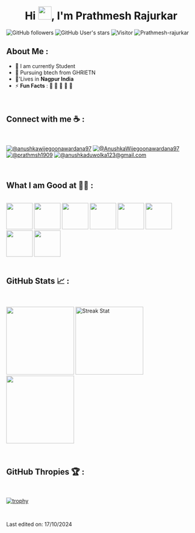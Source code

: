 <div align="center" width="50">
<!--     <img alt="wijegoonawardana.com" src="./assets/oh hi there.png" width="300"/> -->
</div>
<h1 align="center">Hi <img src="https://media.giphy.com/media/hvRJCLFzcasrR4ia7z/giphy.gif" width="35">, I'm Prathmesh Rajurkar</h1>

![GitHub followers](https://img.shields.io/github/followers/Prathmesh-rajurkar?style=social) ![GitHub User's stars](https://img.shields.io/github/stars/Prathmesh-rajurkar?style=social) ![Visitor](https://visitor-badge.laobi.icu/badge?page_id=Prathmesh-rajurkar.repoName) <img src="https://komarev.com/ghpvc/?username=Prathmesh-rajurkar" alt="Prathmesh-rajurkar" />

## About Me :

- 🏢 I am currently Student
- 🏢 Pursuing btech from GHRIETN
- 🏡'Lives in **Nagpur India**
- ⚡ **Fun Facts** : 🍕 🏉 🏏 🎥 🚞

<br>

## Connect with me ☕ :

<br>

[![@anushkawijegoonawardana97](https://img.icons8.com/fluency/48/000000/instagram-new.png "Prathmesh-rajurkar")](https://www.instagram.com/prathmsh.ai) [![@AnushkaWijegoonawardana97](https://img.icons8.com/fluency/48/000000/linkedin.png "Prathmesh-rajurkar")](https://www.linkedin.com/in/prathmesh-rajurkar-3493b91aa/) [![@prathmsh1909](https://img.icons8.com/fluency/48/000000/twitter-squared.png "@prathmsh1909")](https://x.com/prathmsh1909) [![@anushkaduwolka123@gmail.com](https://img.icons8.com/fluency/48/000000/apple-mail.png "@prathmeshrajurkar199@gmail.com")](prathmeshrajurkar199@gmail.com)

<br>

## What I am Good at 🧑‍💻 :

<br>
<div>
<img src="https://image.similarpng.com/very-thumbnail/2021/12/Python-programming-logo-on-transparent-background-PNG.png" style="height:70px;">
<img src="https://icon2.cleanpng.com/20180917/rgp/kisspng-javascript-logo-product-design-brand-1713939908433.webp" style="height:70px;">
<img src="https://encrypted-tbn0.gstatic.com/images?q=tbn:ANd9GcSal6Nqc7P9eURmK_koJmiyoMa1HLWdFfDLMg&s" style="height:70px;">
<img src="https://w7.pngwing.com/pngs/545/451/png-transparent-node-js-express-js-javascript-solution-stack-web-application-others-angle-text-rectangle-thumbnail.png" style="height:70px;">
<img src="https://encrypted-tbn0.gstatic.com/images?q=tbn:ANd9GcQRt0OU-18slF5XnJ0no2b9gA8twntZG6UngQ&s" style="height:70px;">
<img src="https://encrypted-tbn0.gstatic.com/images?q=tbn:ANd9GcTABCjpuMscLQRv3Qn612CuXy7wBF23Xs9AOQ&s" style="height:70px;">
<img src="https://encrypted-tbn0.gstatic.com/images?q=tbn:ANd9GcQftPNDHFfXeUwyTShrZM9tZpgisw1-6pJejg&s" style="height:70px;">
<img src="https://encrypted-tbn0.gstatic.com/images?q=tbn:ANd9GcQ7BkaZ2uNwy010FqwUejlvQQV4UZKMX99Vcw&s" style="height:70px;">
</div>
<br>

## GitHub Stats 📈 :

<br>



<p align="start"> <img height="180em" src="https://github-readme-streak-stats.herokuapp.com?user=Prathmesh-rajurkar&theme=algolia&date_format=M%20j%5B%2C%20Y%5D" style="max-width:100%;">
<img  height="180em" src="https://github-readme-stats.vercel.app/api/top-langs/?username=prathmesh-rajurkar&layout=compact&theme=algolia" alt="Streak Stat"/> 
<!-- 	ts- 8.24 -->
<!-- 	java- 11.26 -->
<img  height="180em" src="https://github-readme-stats.vercel.app/api?username=Prathmesh-rajurkar&theme=algolia"/>
</p>

<br>

## GitHub Thropies 🏆 :

<br>

[![trophy](https://github-profile-trophy.vercel.app/?username=Prathmesh-rajurkar)](https://github.com/Prathmesh-rajurkar/github-profile-trophy)

<br>

Last edited on: 17/10/2024
